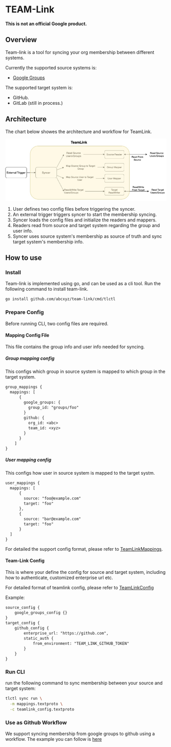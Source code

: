 # TEAM-Link

**This is not an official Google product.**

## Overview

Team-link is a tool for syncing your org membership between different systems.

Currently the supported source systems is:

- [Google Groups](https://groups.google.com/)

The supported target system is:

- GitHub.
- GitLab (still in process.)

## Architecture

The chart below showes the architecture and workflow for TeamLink.

![tl-arch](./docs/assests/tl-arch.jpg)

1. User defines two config files before triggering the syncer.
2. An external trigger triggers syncer to start the membership syncing.
3. Syncer loads the config files and initialize the readers and mappers.
4. Readers read from source and target system regarding the group and user info.
5. Syncer uses source system's membership as source of truth and sync target system's membership info.

## How to use

### Install

Team-link is implemented using go, and can be used as a cli tool. Run the following command
to install team-link.

```bash
go install github.com/abcxyz/team-link/cmd/tlctl
```

### Prepare Config

Before running CLI, two config files are required.

#### Mapping Config File

This file contains the group info and user info needed for syncing.

##### Group mapping config

This configs which group in source system is mapped to which group in the target system.

```textproto
group_mappings {
  mappings: [
      {
        google_groups: {
          group_id: "groups/foo"
        }
        github: {
          org_id: <abc>
          team_id: <xyz>
        }
      }
    ]
}
```

##### User mapping config

This configs how user in source system is mapped to the target systm.

```textproto
user_mappings {
  mappings: [
      {
        source: "foo@example.com"
        target: "foo"
      },
      {
        source: "bar@example.com"
        target: "foo"
      }
  ]
}
```

For detailed the support config format, please refer to [TeamLinkMappings](https://github.com/abcxyz/team-link/blob/main/proto/mapping.proto#L46).

#### Team-Link Config

This is where your define the config for source and target system, including how to authenticate, customized enterprise url etc.

For detailed format of teamlink config, please refer to [TeamLinkConfig](https://github.com/abcxyz/team-link/blob/main/proto/config.proto#L65)

Example:

```textproto
source_config {
    google_groups_config {}
}
target_config {
    github_config {
        enterprise_url: "https://github.com",
        static_auth {
            from_environment: "TEAM_LINK_GITHUB_TOKEN"
        }
    }
}
```

### Run CLI

run the following command to sync membership between your source and target system:

```bash
tlctl sync run \
  -m mappings.textproto \
  -c teamlink_config.textproto
```

### Use as Github Workflow

We support syncing membership from google groups to github using a workflow. The example you can follow is [here](https://github.com/abcxyz/team-link/blob/main/.github/workflows/sync.yml)

